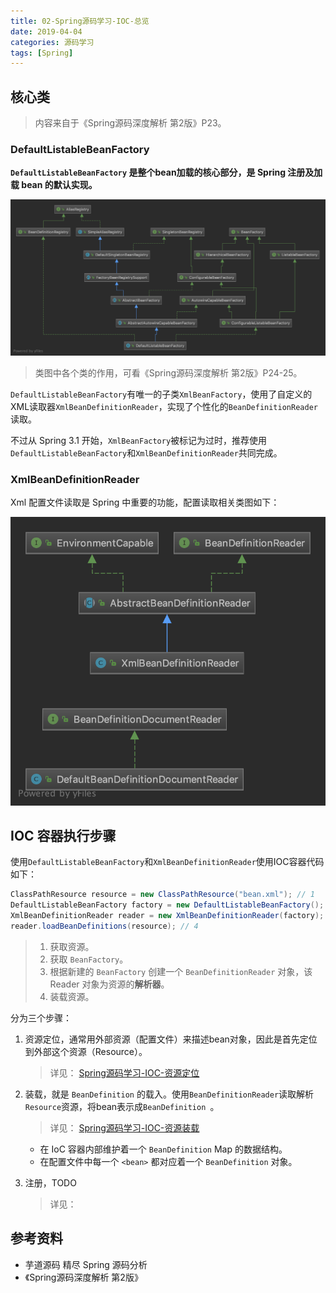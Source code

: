 ```yaml
---
title: 02-Spring源码学习-IOC-总览
date: 2019-04-04
categories: 源码学习
tags: [Spring]
---
```




## 核心类

> 内容来自于《Spring源码深度解析 第2版》P23。

### DefaultListableBeanFactory

**`DefaultListableBeanFactory` 是整个bean加载的核心部分，是 Spring 注册及加载 bean 的默认实现。**

![容器加载相关类图](images/容器加载相关类图.png)

> 类图中各个类的作用，可看《Spring源码深度解析 第2版》P24-25。

`DefaultListableBeanFactory`有唯一的子类`XmlBeanFactory`，使用了自定义的XML读取器`XmlBeanDefinitionReader`，实现了个性化的`BeanDefinitionReader`读取。

不过从 Spring 3.1 开始，`XmlBeanFactory`被标记为过时，推荐使用`DefaultListableBeanFactory`和`XmlBeanDefinitionReader`共同完成。

### XmlBeanDefinitionReader

Xml 配置文件读取是 Spring 中重要的功能，配置读取相关类图如下：

![配置文件读取相关类图](images/配置文件读取相关类图.png)

## IOC 容器执行步骤

使用`DefaultListableBeanFactory`和`XmlBeanDefinitionReader`使用IOC容器代码如下：

```java
ClassPathResource resource = new ClassPathResource("bean.xml"); // 1
DefaultListableBeanFactory factory = new DefaultListableBeanFactory(); // 2
XmlBeanDefinitionReader reader = new XmlBeanDefinitionReader(factory); // 3
reader.loadBeanDefinitions(resource); // 4
```

> 1. 获取资源。
> 2. 获取 `BeanFactory`。
> 3. 根据新建的 `BeanFactory` 创建一个 `BeanDefinitionReader` 对象，该 Reader 对象为资源的**解析器**。
> 4. 装载资源。

分为三个步骤：

1. 资源定位，通常用外部资源（配置文件）来描述bean对象，因此是首先定位到外部这个资源（Resource）。

   > 详见： [Spring源码学习-IOC-资源定位](03-Spring源码学习-IOC-资源定位.md)

2. 装载，就是 `BeanDefinition` 的载入。使用`BeanDefinitionReader`读取解析`Resource`资源，将bean表示成`BeanDefinition `。

   > 详见： [Spring源码学习-IOC-资源装载](04-Spring源码学习-IOC-资源装载.md)

   - 在 IoC 容器内部维护着一个 `BeanDefinition` Map 的数据结构。
   - 在配置文件中每一个 `<bean>` 都对应着一个 `BeanDefinition` 对象。

3. 注册，TODO

   > 详见：





## 参考资料

- 芋道源码 精尽 Spring 源码分析
- 《Spring源码深度解析 第2版》